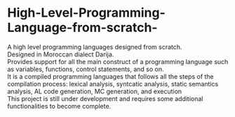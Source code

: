# High-Level-Programming-Language-from-scratch-
A high level programming languages designed from scratch.  
Designed in Moroccan dialect Darija.  
Provides support for all the main construct of a programming language such as variables, functions, control statements, and so on.  
It is a compiled programming languages that follows all the steps of the compilation process: lexical analysis, syntcatic analysis, static semantics analysis, AL code generation, MC generation, and execution  
This project is still under development and requires some additional functionalities to become complete.

